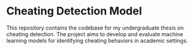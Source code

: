 # Cheating Detection Model

This repository contains the codebase for my undergraduate thesis on cheating detection. The project aims to develop and evaluate machine learning models for identifying cheating behaviors in academic settings.
